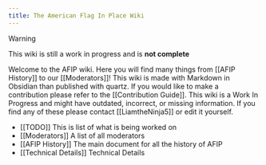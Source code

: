 ```yaml
---
title: The American Flag In Place Wiki
---
```

> [!warning] 
> This wiki is still a work in progress and is **not complete** 

Welcome to the AFIP wiki. Here you will find many things from [[AFIP History]]  to our [[Moderators]]! This wiki is made with Markdown in Obsidian than published with quartz. If you would like to make a contribution please refer to the [[Contribution Guide]]. This wiki is a Work In Progress and might have outdated, incorrect, or missing information. If you find any of these please contact [[LiamtheNinja5]] or edit it yourself. 

- [[TODO]] This is list of what is being worked on 
- [[Moderators]] A list of all moderators
- [[AFIP History]] The main document for all the history of AFIP
- [[Technical Details]] Technical Details
